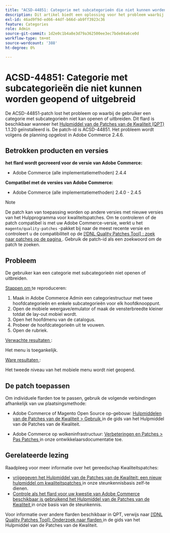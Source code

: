 ```yaml
---
title: "ACSD-44851: Categorie met subcategorieën die niet kunnen worden geopend of uitgebreid"
description: Dit artikel biedt een oplossing voor het probleem waarbij de gebruiker een categorie met subcategorieën niet kan openen of uitbreiden.
exl-id: 46ad9f9d-ed66-44df-b66d-ab9ff3923c36
feature: Categories
role: Admin
source-git-commit: 1d2e0c1b4a8e3d79a362500ee3ec7bde84a6ce0d
workflow-type: tm+mt
source-wordcount: '388'
ht-degree: 0%

---
```


# ACSD-44851: Categorie met subcategorieën die niet kunnen worden geopend of uitgebreid

De ACSD-44851-patch lost het probleem op waarbij de gebruiker een categorie met subcategorieën niet kan openen of uitbreiden. Dit flard is beschikbaar wanneer het [ Hulpmiddel van de Patches van de Kwaliteit (QPT) ](/help/announcements/adobe-commerce-announcements/magento-quality-patches-released-new-tool-to-self-serve-quality-patches.md) 1.1.20 geïnstalleerd is. De patch-id is ACSD-44851. Het probleem wordt volgens de planning opgelost in Adobe Commerce 2.4.6.

## Betrokken producten en versies

**het flard wordt gecreeerd voor de versie van Adobe Commerce:**

* Adobe Commerce (alle implementatiemethoden) 2.4.4

**Compatibel met de versies van Adobe Commerce:**

* Adobe Commerce (alle implementatiemethoden) 2.4.0 - 2.4.5

>[!NOTE]
>
>De patch kan van toepassing worden op andere versies met nieuwe versies van het Hulpprogramma voor kwaliteitspatches. Om te controleren of de patch compatibel is met uw Adobe Commerce-versie, werkt u het `magento/quality-patches` -pakket bij naar de meest recente versie en controleert u de compatibiliteit op de [[!DNL Quality Patches Tool] : zoek naar patches op de pagina ](https://experienceleague.adobe.com/tools/commerce-quality-patches/index.html) . Gebruik de patch-id als een zoekwoord om de patch te zoeken.

## Probleem

De gebruiker kan een categorie met subcategorieën niet openen of uitbreiden.

<u> Stappen om </u> te reproduceren:

1. Maak in Adobe Commerce Admin een categoriestructuur met twee hoofdcategorieën en enkele subcategorieën voor elk hoofdknooppunt.
1. Open de mobiele weergave/emulator of maak de vensterbreedte kleiner totdat de lay-out mobiel wordt.
1. Open het hoofdmenu van de catalogus.
1. Probeer de hoofdcategorieën uit te vouwen.
1. Open de rubriek.

<u> Verwachte resultaten </u>:

Het menu is toegankelijk.

<u> Ware resultaten </u>:

Het tweede niveau van het mobiele menu wordt niet geopend.

## De patch toepassen

Om individuele flarden toe te passen, gebruik de volgende verbindingen afhankelijk van uw plaatsingsmethode:

* Adobe Commerce of Magento Open Source op-gebouw: [ Hulpmiddelen van de Patches van de Kwaliteit > Gebruik ](https://experienceleague.adobe.com/docs/commerce-operations/tools/quality-patches-tool/usage.html) in de gids van het Hulpmiddel van de Patches van de Kwaliteit.

* Adobe Commerce op wolkeninfrastructuur: [ Verbeteringen en Patches > Pas Patches ](https://devdocs.magento.com/cloud/project/project-patch.html) in onze ontwikkelaarsdocumentatie toe.

## Gerelateerde lezing

Raadpleeg voor meer informatie over het gereedschap Kwaliteitspatches:

* [ vrijgegeven het Hulpmiddel van de Patches van de Kwaliteit: een nieuw hulpmiddel om kwaliteitspatches ](/help/announcements/adobe-commerce-announcements/magento-quality-patches-released-new-tool-to-self-serve-quality-patches.md) in onze steunkennisbasis zelf-te dienen.
* [ Controle als het flard voor uw kwestie van Adobe Commerce beschikbaar is gebruikend het Hulpmiddel van de Patches van de Kwaliteit ](https://experienceleague.adobe.com/docs/commerce-knowledge-base/kb/support-tools/patches/check-patch-for-magento-issue-with-magento-quality-patches.html) in onze basis van de steunkennis.

Voor informatie over andere flarden beschikbaar in QPT, verwijs naar [[!DNL Quality Patches Tool]: Onderzoek naar flarden ](https://experienceleague.adobe.com/tools/commerce-quality-patches/index.html) in de gids van het Hulpmiddel van de Patches van de Kwaliteit.
